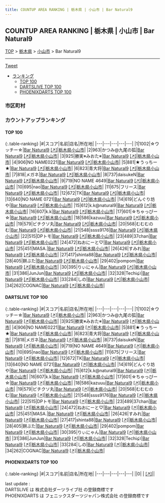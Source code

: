 ```yaml
---
title: COUNTUP AREA RANKING | 栃木県 | 小山市 | Bar Natural9
---
```

## COUNTUP AREA RANKING | 栃木県 | 小山市 | Bar Natural9

[TOP](/darts/rank/) > [栃木県](/darts/rank/栃木県/) > [小山市](/darts/rank/栃木県/小山市/) > Bar Natural9

___

<a href="https://twitter.com/share?ref_src=twsrc%5Etfw" data-text="COUNTUP AREA RANKING | 栃木県小山市Bar Natural9" class="twitter-share-button" data-hashtags="DARTSLIVE,PHOENIXDARTS,darts,ダーツ" data-show-count="false">Tweet</a>

* [ランキング](#カウントアップランキング)
    * [TOP 100](#top-100)
    * [DARTSLIVE TOP 100](#dartslive-top-100)
    * [PHOENIXDARTS TOP 100](#phoenixdarts-top-100)

### 市区町村

<ul>

</ul>

### カウントアップランキング

#### TOP 100



{:.table-ranking}
|#|スコア|名前|店名|所在地|
|---|---|---|---|---|
|1|1002|<span class="rank-name-dl">☆ウッチー☆</span>|<a href="/darts/rank/shops/86afcb75d0c207580d9b047a20a7ba1e.html">Bar Natural9</a> <a href="https://search.dartslive.com/jp/shop/86afcb75d0c207580d9b047a20a7ba1e">[↗]</a>|<a href="/darts/rank/栃木県/小山市">栃木県小山市</a>|
|2|963|<span class="rank-name-dl">かつみ@九尾の狐</span>|<a href="/darts/rank/shops/86afcb75d0c207580d9b047a20a7ba1e.html">Bar Natural9</a> <a href="https://search.dartslive.com/jp/shop/86afcb75d0c207580d9b047a20a7ba1e">[↗]</a>|<a href="/darts/rank/栃木県/小山市">栃木県小山市</a>|
|3|925|<span class="rank-name-dl">勝実※みおた※</span>|<a href="/darts/rank/shops/86afcb75d0c207580d9b047a20a7ba1e.html">Bar Natural9</a> <a href="https://search.dartslive.com/jp/shop/86afcb75d0c207580d9b047a20a7ba1e">[↗]</a>|<a href="/darts/rank/栃木県/小山市">栃木県小山市</a>|
|4|906|<span class="rank-name-dl">NO NAME0221</span>|<a href="/darts/rank/shops/86afcb75d0c207580d9b047a20a7ba1e.html">Bar Natural9</a> <a href="https://search.dartslive.com/jp/shop/86afcb75d0c207580d9b047a20a7ba1e">[↗]</a>|<a href="/darts/rank/栃木県/小山市">栃木県小山市</a>|
|5|881|<span class="rank-name-dl">★うっちー★</span>|<a href="/darts/rank/shops/86afcb75d0c207580d9b047a20a7ba1e.html">Bar Natural9</a> <a href="https://search.dartslive.com/jp/shop/86afcb75d0c207580d9b047a20a7ba1e">[↗]</a>|<a href="/darts/rank/栃木県/小山市">栃木県小山市</a>|
|6|823|<span class="rank-name-dl">青大将</span>|<a href="/darts/rank/shops/86afcb75d0c207580d9b047a20a7ba1e.html">Bar Natural9</a> <a href="https://search.dartslive.com/jp/shop/86afcb75d0c207580d9b047a20a7ba1e">[↗]</a>|<a href="/darts/rank/栃木県/小山市">栃木県小山市</a>|
|7|818|<span class="rank-name-dl">メガネ</span>|<a href="/darts/rank/shops/86afcb75d0c207580d9b047a20a7ba1e.html">Bar Natural9</a> <a href="https://search.dartslive.com/jp/shop/86afcb75d0c207580d9b047a20a7ba1e">[↗]</a>|<a href="/darts/rank/栃木県/小山市">栃木県小山市</a>|
|8|737|<span class="rank-name-dl">daisukeN</span>|<a href="/darts/rank/shops/86afcb75d0c207580d9b047a20a7ba1e.html">Bar Natural9</a> <a href="https://search.dartslive.com/jp/shop/86afcb75d0c207580d9b047a20a7ba1e">[↗]</a>|<a href="/darts/rank/栃木県/小山市">栃木県小山市</a>|
|9|719|<span class="rank-name-dl">NO NAME 4649</span>|<a href="/darts/rank/shops/86afcb75d0c207580d9b047a20a7ba1e.html">Bar Natural9</a> <a href="https://search.dartslive.com/jp/shop/86afcb75d0c207580d9b047a20a7ba1e">[↗]</a>|<a href="/darts/rank/栃木県/小山市">栃木県小山市</a>|
|10|695|<span class="rank-name-dl">nao</span>|<a href="/darts/rank/shops/86afcb75d0c207580d9b047a20a7ba1e.html">Bar Natural9</a> <a href="https://search.dartslive.com/jp/shop/86afcb75d0c207580d9b047a20a7ba1e">[↗]</a>|<a href="/darts/rank/栃木県/小山市">栃木県小山市</a>|
|11|675|<span class="rank-name-dl">フリース</span>|<a href="/darts/rank/shops/86afcb75d0c207580d9b047a20a7ba1e.html">Bar Natural9</a> <a href="https://search.dartslive.com/jp/shop/86afcb75d0c207580d9b047a20a7ba1e">[↗]</a>|<a href="/darts/rank/栃木県/小山市">栃木県小山市</a>|
|12|672|<span class="rank-name-dl">TK</span>|<a href="/darts/rank/shops/86afcb75d0c207580d9b047a20a7ba1e.html">Bar Natural9</a> <a href="https://search.dartslive.com/jp/shop/86afcb75d0c207580d9b047a20a7ba1e">[↗]</a>|<a href="/darts/rank/栃木県/小山市">栃木県小山市</a>|
|13|640|<span class="rank-name-dl">NO NAME 0721</span>|<a href="/darts/rank/shops/86afcb75d0c207580d9b047a20a7ba1e.html">Bar Natural9</a> <a href="https://search.dartslive.com/jp/shop/86afcb75d0c207580d9b047a20a7ba1e">[↗]</a>|<a href="/darts/rank/栃木県/小山市">栃木県小山市</a>|
|14|619|<span class="rank-name-dl">どんぐり坊や</span>|<a href="/darts/rank/shops/86afcb75d0c207580d9b047a20a7ba1e.html">Bar Natural9</a> <a href="https://search.dartslive.com/jp/shop/86afcb75d0c207580d9b047a20a7ba1e">[↗]</a>|<a href="/darts/rank/栃木県/小山市">栃木県小山市</a>|
|15|612|<span class="rank-name-dl">k.k@natural9</span>|<a href="/darts/rank/shops/86afcb75d0c207580d9b047a20a7ba1e.html">Bar Natural9</a> <a href="https://search.dartslive.com/jp/shop/86afcb75d0c207580d9b047a20a7ba1e">[↗]</a>|<a href="/darts/rank/栃木県/小山市">栃木県小山市</a>|
|16|607|<span class="rank-name-dl">k.k</span>|<a href="/darts/rank/shops/86afcb75d0c207580d9b047a20a7ba1e.html">Bar Natural9</a> <a href="https://search.dartslive.com/jp/shop/86afcb75d0c207580d9b047a20a7ba1e">[↗]</a>|<a href="/darts/rank/栃木県/小山市">栃木県小山市</a>|
|17|601|<span class="rank-name-dl">☆ちゃっぴー☆</span>|<a href="/darts/rank/shops/86afcb75d0c207580d9b047a20a7ba1e.html">Bar Natural9</a> <a href="https://search.dartslive.com/jp/shop/86afcb75d0c207580d9b047a20a7ba1e">[↗]</a>|<a href="/darts/rank/栃木県/小山市">栃木県小山市</a>|
|18|586|<span class="rank-name-dl">kazuuu</span>|<a href="/darts/rank/shops/86afcb75d0c207580d9b047a20a7ba1e.html">Bar Natural9</a> <a href="https://search.dartslive.com/jp/shop/86afcb75d0c207580d9b047a20a7ba1e">[↗]</a>|<a href="/darts/rank/栃木県/小山市">栃木県小山市</a>|
|19|579|<span class="rank-name-dl">ビチクソ丸</span>|<a href="/darts/rank/shops/86afcb75d0c207580d9b047a20a7ba1e.html">Bar Natural9</a> <a href="https://search.dartslive.com/jp/shop/86afcb75d0c207580d9b047a20a7ba1e">[↗]</a>|<a href="/darts/rank/栃木県/小山市">栃木県小山市</a>|
|20|568|<span class="rank-name-dl">むむむのむ</span>|<a href="/darts/rank/shops/86afcb75d0c207580d9b047a20a7ba1e.html">Bar Natural9</a> <a href="https://search.dartslive.com/jp/shop/86afcb75d0c207580d9b047a20a7ba1e">[↗]</a>|<a href="/darts/rank/栃木県/小山市">栃木県小山市</a>|
|21|548|<span class="rank-name-dl">ssss9176</span>|<a href="/darts/rank/shops/86afcb75d0c207580d9b047a20a7ba1e.html">Bar Natural9</a> <a href="https://search.dartslive.com/jp/shop/86afcb75d0c207580d9b047a20a7ba1e">[↗]</a>|<a href="/darts/rank/栃木県/小山市">栃木県小山市</a>|
|22|515|<span class="rank-name-dl">DPトモ</span>|<a href="/darts/rank/shops/86afcb75d0c207580d9b047a20a7ba1e.html">Bar Natural9</a> <a href="https://search.dartslive.com/jp/shop/86afcb75d0c207580d9b047a20a7ba1e">[↗]</a>|<a href="/darts/rank/栃木県/小山市">栃木県小山市</a>|
|23|489|<span class="rank-name-dl">37chan</span>|<a href="/darts/rank/shops/86afcb75d0c207580d9b047a20a7ba1e.html">Bar Natural9</a> <a href="https://search.dartslive.com/jp/shop/86afcb75d0c207580d9b047a20a7ba1e">[↗]</a>|<a href="/darts/rank/栃木県/小山市">栃木県小山市</a>|
|24|472|<span class="rank-name-dl">ねおにーと♡</span>|<a href="/darts/rank/shops/86afcb75d0c207580d9b047a20a7ba1e.html">Bar Natural9</a> <a href="https://search.dartslive.com/jp/shop/86afcb75d0c207580d9b047a20a7ba1e">[↗]</a>|<a href="/darts/rank/栃木県/小山市">栃木県小山市</a>|
|25|451|<span class="rank-name-dl">MASA.</span>|<a href="/darts/rank/shops/86afcb75d0c207580d9b047a20a7ba1e.html">Bar Natural9</a> <a href="https://search.dartslive.com/jp/shop/86afcb75d0c207580d9b047a20a7ba1e">[↗]</a>|<a href="/darts/rank/栃木県/小山市">栃木県小山市</a>|
|26|426|<span class="rank-name-dl">すみれ</span>|<a href="/darts/rank/shops/86afcb75d0c207580d9b047a20a7ba1e.html">Bar Natural9</a> <a href="https://search.dartslive.com/jp/shop/86afcb75d0c207580d9b047a20a7ba1e">[↗]</a>|<a href="/darts/rank/栃木県/小山市">栃木県小山市</a>|
|27|417|<span class="rank-name-dl">shinta88</span>|<a href="/darts/rank/shops/86afcb75d0c207580d9b047a20a7ba1e.html">Bar Natural9</a> <a href="https://search.dartslive.com/jp/shop/86afcb75d0c207580d9b047a20a7ba1e">[↗]</a>|<a href="/darts/rank/栃木県/小山市">栃木県小山市</a>|
|28|405|<span class="rank-name-dl">餅ぶた</span>|<a href="/darts/rank/shops/86afcb75d0c207580d9b047a20a7ba1e.html">Bar Natural9</a> <a href="https://search.dartslive.com/jp/shop/86afcb75d0c207580d9b047a20a7ba1e">[↗]</a>|<a href="/darts/rank/栃木県/小山市">栃木県小山市</a>|
|29|402|<span class="rank-name-dl">pompom</span>|<a href="/darts/rank/shops/86afcb75d0c207580d9b047a20a7ba1e.html">Bar Natural9</a> <a href="https://search.dartslive.com/jp/shop/86afcb75d0c207580d9b047a20a7ba1e">[↗]</a>|<a href="/darts/rank/栃木県/小山市">栃木県小山市</a>|
|30|395|<span class="rank-name-dl">りぃにゃん</span>|<a href="/darts/rank/shops/86afcb75d0c207580d9b047a20a7ba1e.html">Bar Natural9</a> <a href="https://search.dartslive.com/jp/shop/86afcb75d0c207580d9b047a20a7ba1e">[↗]</a>|<a href="/darts/rank/栃木県/小山市">栃木県小山市</a>|
|31|386|<span class="rank-name-dl">JunJun</span>|<a href="/darts/rank/shops/86afcb75d0c207580d9b047a20a7ba1e.html">Bar Natural9</a> <a href="https://search.dartslive.com/jp/shop/86afcb75d0c207580d9b047a20a7ba1e">[↗]</a>|<a href="/darts/rank/栃木県/小山市">栃木県小山市</a>|
|32|328|<span class="rank-name-dl">Techi໒꒱</span>|<a href="/darts/rank/shops/86afcb75d0c207580d9b047a20a7ba1e.html">Bar Natural9</a> <a href="https://search.dartslive.com/jp/shop/86afcb75d0c207580d9b047a20a7ba1e">[↗]</a>|<a href="/darts/rank/栃木県/小山市">栃木県小山市</a>|
|33|284|<span class="rank-name-dl">しの</span>|<a href="/darts/rank/shops/86afcb75d0c207580d9b047a20a7ba1e.html">Bar Natural9</a> <a href="https://search.dartslive.com/jp/shop/86afcb75d0c207580d9b047a20a7ba1e">[↗]</a>|<a href="/darts/rank/栃木県/小山市">栃木県小山市</a>|
|34|262|<span class="rank-name-dl">COGNAC</span>|<a href="/darts/rank/shops/86afcb75d0c207580d9b047a20a7ba1e.html">Bar Natural9</a> <a href="https://search.dartslive.com/jp/shop/86afcb75d0c207580d9b047a20a7ba1e">[↗]</a>|<a href="/darts/rank/栃木県/小山市">栃木県小山市</a>|


#### DARTSLIVE TOP 100



{:.table-ranking}
|#|スコア|名前|店名|所在地|
|---|---|---|---|---|
|1|1002|<span class="rank-name-dl">☆ウッチー☆</span>|<a href="/darts/rank/shops/86afcb75d0c207580d9b047a20a7ba1e.html">Bar Natural9</a> <a href="https://search.dartslive.com/jp/shop/86afcb75d0c207580d9b047a20a7ba1e">[↗]</a>|<a href="/darts/rank/栃木県/小山市">栃木県小山市</a>|
|2|963|<span class="rank-name-dl">かつみ@九尾の狐</span>|<a href="/darts/rank/shops/86afcb75d0c207580d9b047a20a7ba1e.html">Bar Natural9</a> <a href="https://search.dartslive.com/jp/shop/86afcb75d0c207580d9b047a20a7ba1e">[↗]</a>|<a href="/darts/rank/栃木県/小山市">栃木県小山市</a>|
|3|925|<span class="rank-name-dl">勝実※みおた※</span>|<a href="/darts/rank/shops/86afcb75d0c207580d9b047a20a7ba1e.html">Bar Natural9</a> <a href="https://search.dartslive.com/jp/shop/86afcb75d0c207580d9b047a20a7ba1e">[↗]</a>|<a href="/darts/rank/栃木県/小山市">栃木県小山市</a>|
|4|906|<span class="rank-name-dl">NO NAME0221</span>|<a href="/darts/rank/shops/86afcb75d0c207580d9b047a20a7ba1e.html">Bar Natural9</a> <a href="https://search.dartslive.com/jp/shop/86afcb75d0c207580d9b047a20a7ba1e">[↗]</a>|<a href="/darts/rank/栃木県/小山市">栃木県小山市</a>|
|5|881|<span class="rank-name-dl">★うっちー★</span>|<a href="/darts/rank/shops/86afcb75d0c207580d9b047a20a7ba1e.html">Bar Natural9</a> <a href="https://search.dartslive.com/jp/shop/86afcb75d0c207580d9b047a20a7ba1e">[↗]</a>|<a href="/darts/rank/栃木県/小山市">栃木県小山市</a>|
|6|823|<span class="rank-name-dl">青大将</span>|<a href="/darts/rank/shops/86afcb75d0c207580d9b047a20a7ba1e.html">Bar Natural9</a> <a href="https://search.dartslive.com/jp/shop/86afcb75d0c207580d9b047a20a7ba1e">[↗]</a>|<a href="/darts/rank/栃木県/小山市">栃木県小山市</a>|
|7|818|<span class="rank-name-dl">メガネ</span>|<a href="/darts/rank/shops/86afcb75d0c207580d9b047a20a7ba1e.html">Bar Natural9</a> <a href="https://search.dartslive.com/jp/shop/86afcb75d0c207580d9b047a20a7ba1e">[↗]</a>|<a href="/darts/rank/栃木県/小山市">栃木県小山市</a>|
|8|737|<span class="rank-name-dl">daisukeN</span>|<a href="/darts/rank/shops/86afcb75d0c207580d9b047a20a7ba1e.html">Bar Natural9</a> <a href="https://search.dartslive.com/jp/shop/86afcb75d0c207580d9b047a20a7ba1e">[↗]</a>|<a href="/darts/rank/栃木県/小山市">栃木県小山市</a>|
|9|719|<span class="rank-name-dl">NO NAME 4649</span>|<a href="/darts/rank/shops/86afcb75d0c207580d9b047a20a7ba1e.html">Bar Natural9</a> <a href="https://search.dartslive.com/jp/shop/86afcb75d0c207580d9b047a20a7ba1e">[↗]</a>|<a href="/darts/rank/栃木県/小山市">栃木県小山市</a>|
|10|695|<span class="rank-name-dl">nao</span>|<a href="/darts/rank/shops/86afcb75d0c207580d9b047a20a7ba1e.html">Bar Natural9</a> <a href="https://search.dartslive.com/jp/shop/86afcb75d0c207580d9b047a20a7ba1e">[↗]</a>|<a href="/darts/rank/栃木県/小山市">栃木県小山市</a>|
|11|675|<span class="rank-name-dl">フリース</span>|<a href="/darts/rank/shops/86afcb75d0c207580d9b047a20a7ba1e.html">Bar Natural9</a> <a href="https://search.dartslive.com/jp/shop/86afcb75d0c207580d9b047a20a7ba1e">[↗]</a>|<a href="/darts/rank/栃木県/小山市">栃木県小山市</a>|
|12|672|<span class="rank-name-dl">TK</span>|<a href="/darts/rank/shops/86afcb75d0c207580d9b047a20a7ba1e.html">Bar Natural9</a> <a href="https://search.dartslive.com/jp/shop/86afcb75d0c207580d9b047a20a7ba1e">[↗]</a>|<a href="/darts/rank/栃木県/小山市">栃木県小山市</a>|
|13|640|<span class="rank-name-dl">NO NAME 0721</span>|<a href="/darts/rank/shops/86afcb75d0c207580d9b047a20a7ba1e.html">Bar Natural9</a> <a href="https://search.dartslive.com/jp/shop/86afcb75d0c207580d9b047a20a7ba1e">[↗]</a>|<a href="/darts/rank/栃木県/小山市">栃木県小山市</a>|
|14|619|<span class="rank-name-dl">どんぐり坊や</span>|<a href="/darts/rank/shops/86afcb75d0c207580d9b047a20a7ba1e.html">Bar Natural9</a> <a href="https://search.dartslive.com/jp/shop/86afcb75d0c207580d9b047a20a7ba1e">[↗]</a>|<a href="/darts/rank/栃木県/小山市">栃木県小山市</a>|
|15|612|<span class="rank-name-dl">k.k@natural9</span>|<a href="/darts/rank/shops/86afcb75d0c207580d9b047a20a7ba1e.html">Bar Natural9</a> <a href="https://search.dartslive.com/jp/shop/86afcb75d0c207580d9b047a20a7ba1e">[↗]</a>|<a href="/darts/rank/栃木県/小山市">栃木県小山市</a>|
|16|607|<span class="rank-name-dl">k.k</span>|<a href="/darts/rank/shops/86afcb75d0c207580d9b047a20a7ba1e.html">Bar Natural9</a> <a href="https://search.dartslive.com/jp/shop/86afcb75d0c207580d9b047a20a7ba1e">[↗]</a>|<a href="/darts/rank/栃木県/小山市">栃木県小山市</a>|
|17|601|<span class="rank-name-dl">☆ちゃっぴー☆</span>|<a href="/darts/rank/shops/86afcb75d0c207580d9b047a20a7ba1e.html">Bar Natural9</a> <a href="https://search.dartslive.com/jp/shop/86afcb75d0c207580d9b047a20a7ba1e">[↗]</a>|<a href="/darts/rank/栃木県/小山市">栃木県小山市</a>|
|18|586|<span class="rank-name-dl">kazuuu</span>|<a href="/darts/rank/shops/86afcb75d0c207580d9b047a20a7ba1e.html">Bar Natural9</a> <a href="https://search.dartslive.com/jp/shop/86afcb75d0c207580d9b047a20a7ba1e">[↗]</a>|<a href="/darts/rank/栃木県/小山市">栃木県小山市</a>|
|19|579|<span class="rank-name-dl">ビチクソ丸</span>|<a href="/darts/rank/shops/86afcb75d0c207580d9b047a20a7ba1e.html">Bar Natural9</a> <a href="https://search.dartslive.com/jp/shop/86afcb75d0c207580d9b047a20a7ba1e">[↗]</a>|<a href="/darts/rank/栃木県/小山市">栃木県小山市</a>|
|20|568|<span class="rank-name-dl">むむむのむ</span>|<a href="/darts/rank/shops/86afcb75d0c207580d9b047a20a7ba1e.html">Bar Natural9</a> <a href="https://search.dartslive.com/jp/shop/86afcb75d0c207580d9b047a20a7ba1e">[↗]</a>|<a href="/darts/rank/栃木県/小山市">栃木県小山市</a>|
|21|548|<span class="rank-name-dl">ssss9176</span>|<a href="/darts/rank/shops/86afcb75d0c207580d9b047a20a7ba1e.html">Bar Natural9</a> <a href="https://search.dartslive.com/jp/shop/86afcb75d0c207580d9b047a20a7ba1e">[↗]</a>|<a href="/darts/rank/栃木県/小山市">栃木県小山市</a>|
|22|515|<span class="rank-name-dl">DPトモ</span>|<a href="/darts/rank/shops/86afcb75d0c207580d9b047a20a7ba1e.html">Bar Natural9</a> <a href="https://search.dartslive.com/jp/shop/86afcb75d0c207580d9b047a20a7ba1e">[↗]</a>|<a href="/darts/rank/栃木県/小山市">栃木県小山市</a>|
|23|489|<span class="rank-name-dl">37chan</span>|<a href="/darts/rank/shops/86afcb75d0c207580d9b047a20a7ba1e.html">Bar Natural9</a> <a href="https://search.dartslive.com/jp/shop/86afcb75d0c207580d9b047a20a7ba1e">[↗]</a>|<a href="/darts/rank/栃木県/小山市">栃木県小山市</a>|
|24|472|<span class="rank-name-dl">ねおにーと♡</span>|<a href="/darts/rank/shops/86afcb75d0c207580d9b047a20a7ba1e.html">Bar Natural9</a> <a href="https://search.dartslive.com/jp/shop/86afcb75d0c207580d9b047a20a7ba1e">[↗]</a>|<a href="/darts/rank/栃木県/小山市">栃木県小山市</a>|
|25|451|<span class="rank-name-dl">MASA.</span>|<a href="/darts/rank/shops/86afcb75d0c207580d9b047a20a7ba1e.html">Bar Natural9</a> <a href="https://search.dartslive.com/jp/shop/86afcb75d0c207580d9b047a20a7ba1e">[↗]</a>|<a href="/darts/rank/栃木県/小山市">栃木県小山市</a>|
|26|426|<span class="rank-name-dl">すみれ</span>|<a href="/darts/rank/shops/86afcb75d0c207580d9b047a20a7ba1e.html">Bar Natural9</a> <a href="https://search.dartslive.com/jp/shop/86afcb75d0c207580d9b047a20a7ba1e">[↗]</a>|<a href="/darts/rank/栃木県/小山市">栃木県小山市</a>|
|27|417|<span class="rank-name-dl">shinta88</span>|<a href="/darts/rank/shops/86afcb75d0c207580d9b047a20a7ba1e.html">Bar Natural9</a> <a href="https://search.dartslive.com/jp/shop/86afcb75d0c207580d9b047a20a7ba1e">[↗]</a>|<a href="/darts/rank/栃木県/小山市">栃木県小山市</a>|
|28|405|<span class="rank-name-dl">餅ぶた</span>|<a href="/darts/rank/shops/86afcb75d0c207580d9b047a20a7ba1e.html">Bar Natural9</a> <a href="https://search.dartslive.com/jp/shop/86afcb75d0c207580d9b047a20a7ba1e">[↗]</a>|<a href="/darts/rank/栃木県/小山市">栃木県小山市</a>|
|29|402|<span class="rank-name-dl">pompom</span>|<a href="/darts/rank/shops/86afcb75d0c207580d9b047a20a7ba1e.html">Bar Natural9</a> <a href="https://search.dartslive.com/jp/shop/86afcb75d0c207580d9b047a20a7ba1e">[↗]</a>|<a href="/darts/rank/栃木県/小山市">栃木県小山市</a>|
|30|395|<span class="rank-name-dl">りぃにゃん</span>|<a href="/darts/rank/shops/86afcb75d0c207580d9b047a20a7ba1e.html">Bar Natural9</a> <a href="https://search.dartslive.com/jp/shop/86afcb75d0c207580d9b047a20a7ba1e">[↗]</a>|<a href="/darts/rank/栃木県/小山市">栃木県小山市</a>|
|31|386|<span class="rank-name-dl">JunJun</span>|<a href="/darts/rank/shops/86afcb75d0c207580d9b047a20a7ba1e.html">Bar Natural9</a> <a href="https://search.dartslive.com/jp/shop/86afcb75d0c207580d9b047a20a7ba1e">[↗]</a>|<a href="/darts/rank/栃木県/小山市">栃木県小山市</a>|
|32|328|<span class="rank-name-dl">Techi໒꒱</span>|<a href="/darts/rank/shops/86afcb75d0c207580d9b047a20a7ba1e.html">Bar Natural9</a> <a href="https://search.dartslive.com/jp/shop/86afcb75d0c207580d9b047a20a7ba1e">[↗]</a>|<a href="/darts/rank/栃木県/小山市">栃木県小山市</a>|
|33|284|<span class="rank-name-dl">しの</span>|<a href="/darts/rank/shops/86afcb75d0c207580d9b047a20a7ba1e.html">Bar Natural9</a> <a href="https://search.dartslive.com/jp/shop/86afcb75d0c207580d9b047a20a7ba1e">[↗]</a>|<a href="/darts/rank/栃木県/小山市">栃木県小山市</a>|
|34|262|<span class="rank-name-dl">COGNAC</span>|<a href="/darts/rank/shops/86afcb75d0c207580d9b047a20a7ba1e.html">Bar Natural9</a> <a href="https://search.dartslive.com/jp/shop/86afcb75d0c207580d9b047a20a7ba1e">[↗]</a>|<a href="/darts/rank/栃木県/小山市">栃木県小山市</a>|


#### PHOENIXDARTS TOP 100



{:.table-ranking}
|#|スコア|名前|店名|所在地|
|---|---|---|---|---|
||0|<span class="rank-name-dl"> </span>|<a href="/darts/rank/shops/.html"></a> <a href="">[↗]</a>|<a href="/darts/rank//"></a>|


<div class="footer border-top border-gray-light mt-5 pt-3 text-right text-gray">
    last update : <span style="font-weight: italic" id="foot_last_modified"></span><br />
    DARTSLIVE は 株式会社ダーツライブ社 の登録商標です<br />
    PHOENIXDARTS は フェニックスダーツジャパン株式会社 の登録商標です<br />
</div>

<script src="https://cdnjs.cloudflare.com/ajax/libs/jquery.tablesorter/2.31.3/js/jquery.tablesorter.min.js" integrity="sha512-qzgd5cYSZcosqpzpn7zF2ZId8f/8CHmFKZ8j7mU4OUXTNRd5g+ZHBPsgKEwoqxCtdQvExE5LprwwPAgoicguNg==" crossorigin="anonymous" referrerpolicy="no-referrer"></script>
<link rel="stylesheet" href="https://cdnjs.cloudflare.com/ajax/libs/jquery.tablesorter/2.31.3/css/theme.default.min.css" integrity="sha512-wghhOJkjQX0Lh3NSWvNKeZ0ZpNn+SPVXX1Qyc9OCaogADktxrBiBdKGDoqVUOyhStvMBmJQ8ZdMHiR3wuEq8+w==" crossorigin="anonymous" referrerpolicy="no-referrer" />
<script>
$(function() {
    $(".table-ranking").tablesorter({sortList:[[0, 0]]});
    $("#foot_last_modified").text(formatDate(new Date(document.lastModified), 'yyyy-MM-dd HH:mm:ss'));
});
</script>

<script async src="https://platform.twitter.com/widgets.js" charset="utf-8"></script>